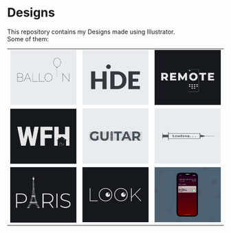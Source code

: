 # Designs
This repository contains my Designs made using Illustrator.<br>
Some of them:<br>
<table>
<tr><td><img src="./2020-11/png/22.11.2020.png"></td><td><img src="./2020-11/png/23.11.2020.png"></td><td><img src="./2020-12/png/08.12.2020.png"></td></tr>
<tr><td><img src="./2021-01/png/05.01.2021.png"></td><td><img src="./2020-12/png/02.12.2020.png"></td><td><img src="./2020-11/png/30.11.2020.png"></td></tr>
<tr><td><img src="./2020-12/png/18.12.2020.png"></td><td><img src="./2021-01/png/16.01.2021.png"></td><td><img src="./2020-11/png/19.11.2020 - 2.png"></td></tr>
</table>
